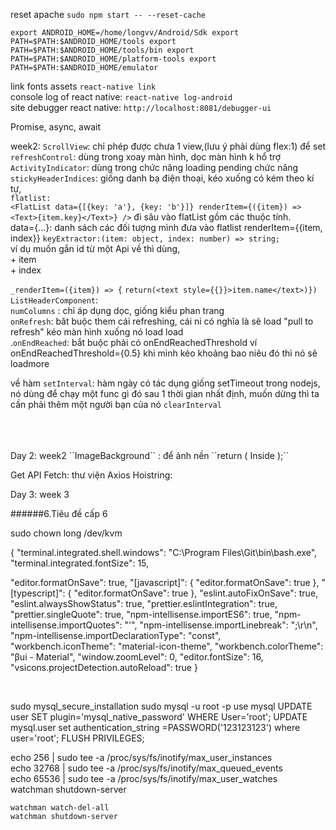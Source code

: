 

reset apache  ``sudo npm start -- --reset-cache``

``export ANDROID_HOME=/home/longvv/Android/Sdk
export PATH=$PATH:$ANDROID_HOME/tools
export PATH=$PATH:$ANDROID_HOME/tools/bin
export PATH=$PATH:$ANDROID_HOME/platform-tools
export PATH=$PATH:$ANDROID_HOME/emulator``


link fonts assets ``react-native link``
<br />
console log of react native: ``react-native log-android``
<br/>
site debugger react native: ``http://localhost:8081/debugger-ui``

Promise,
async,
await

week2: 
``ScrollView``: chỉ phép được chưa 1 view,(lưu ý phải dùng flex:1) để set<br />
``refreshControl``: dùng trong xoay màn hình, dọc màn hình k hổ trợ<br />
``ActivityIndicator``: dùng trong chức năng loading pending chức năng
``stickyHeaderIndices``: giống danh bạ điện thoại, kéo xuống có kém theo kí tự,<br />
``flatlist:`` <br/>
``<FlatList
    data={[{key: 'a'}, {key: 'b'}]}
    renderItem={({item}) => <Text>{item.key}</Text>}
  />``
  đi sâu vào flatList gồm các thuộc tính.<br/>
    data={...}: danh sách các đối tượng mình đưa vào flatlist
    renderItem={{item, index}} 
  ``keyExtractor:(item: object, index: number) => string;``<br />
  ví dụ muốn gắn id từ một Api về thì dùng, <br />
    + item<br />
    + index<br />

``_renderItem=({item}) => {``
    ``return(<text style={{}}>item.name</text>)})``
    <br/>
    ``ListHeaderComponent``:<br />
    ``numColumns`` : chỉ áp dụng dọc, giống kiểu phan trang <br />
    ``onRefresh``: băt buộc them cái  refreshing, cái ni có nghĩa là sẽ load "pull to refresh" kéo màn hình xuống nó load load <br />
    .``onEndReached``: bắt buộc phải có onEndReachedThreshold ví onEndReachedThreshold={0.5} khi mình kéo khoảng bao niêu đó thì nó sẽ loadmore<br />

về hàm ``setInterval``:  hàm ngày có tác dụng giống setTimeout trong nodejs, nó dùng để chạy một func gì đó sau 1 thời gian nhất định, muốn dừng thì ta cần phải thêm một người bạn của nó ``clearInterval`` 

<br/>
<br/>
<br/>
Day 2: week2
``ImageBackground`` : để ảnh nền
``return (
  <ImageBackground source={...} style={{width: '100%', height: '100%'}}>
    <Text>Inside</Text>
  </ImageBackground>
);``

Get API
Fetch: 
thư viện Axios
Hoistring: 

Day 3: week 3

######6.Tiêu đề cấp 6

sudo chown long /dev/kvm

{
  "terminal.integrated.shell.windows": "C:\\Program Files\\Git\\bin\\bash.exe",
  "terminal.integrated.fontSize": 15,

  "editor.formatOnSave": true,
  "[javascript]": {
    "editor.formatOnSave": true
  },
  "[typescript]": {
    "editor.formatOnSave": true
  },
  "eslint.autoFixOnSave": true,
  "eslint.alwaysShowStatus": true,
  "prettier.eslintIntegration": true,
  "prettier.singleQuote": true,
  "npm-intellisense.importES6": true,
  "npm-intellisense.importQuotes": "'",
  "npm-intellisense.importLinebreak": ";\r\n",
  "npm-intellisense.importDeclarationType": "const",
  "workbench.iconTheme": "material-icon-theme",
  "workbench.colorTheme": "βui - Material",
  "window.zoomLevel": 0,
  "editor.fontSize": 16,
  "vsicons.projectDetection.autoReload": true
}

<br/>

sudo mysql_secure_installation
sudo mysql -u root -p
use mysql
UPDATE user SET plugin='mysql_native_password' WHERE User='root';
UPDATE mysql.user set authentication_string =PASSWORD('123123123') where user='root';
FLUSH PRIVILEGES;

echo 256 | sudo tee -a /proc/sys/fs/inotify/max_user_instances<br/>
echo 32768 | sudo tee -a /proc/sys/fs/inotify/max_queued_events<br/>
echo 65536 | sudo tee -a /proc/sys/fs/inotify/max_user_watches<br/>
watchman shutdown-server<br/>

``watchman watch-del-all``<br/>
``watchman shutdown-server``
